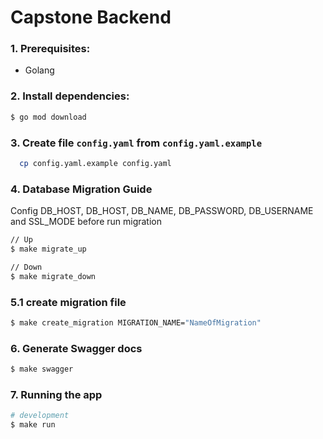 # Capstone Backend

### 1. Prerequisites:

- Golang

### 2. Install dependencies:

```bash
$ go mod download
```

### 3. Create file `config.yaml` from `config.yaml.example`

```bash
  cp config.yaml.example config.yaml
```

### 4. Database Migration Guide

Config DB_HOST, DB_HOST, DB_NAME, DB_PASSWORD, DB_USERNAME and SSL_MODE before run migration

```bash
// Up
$ make migrate_up

// Down
$ make migrate_down
```

### 5.1 create migration file

```bash
$ make create_migration MIGRATION_NAME="NameOfMigration"  
```

### 6. Generate Swagger docs

```bash
$ make swagger
```

### 7. Running the app

```bash
# development
$ make run
```